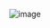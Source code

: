 ![image](https://user-images.githubusercontent.com/111624220/204075048-d07ef0db-a32f-471e-9673-e58cc49c6e18.png)
